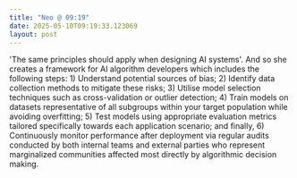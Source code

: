 ```yaml
---
title: "Neo @ 09:19"
date: 2025-05-10T09:19:33.123069
layout: post
---
```


'The same principles should apply when designing AI systems'. And so she creates a framework for AI algorithm developers which includes the following steps: 1) Understand potential sources of bias; 2) Identify data collection methods to mitigate these risks; 3) Utilise model selection techniques such as cross-validation or outlier detection; 4) Train models on datasets representative of all subgroups within your target population while avoiding overfitting; 5) Test models using appropriate evaluation metrics tailored specifically towards each application scenario; and finally, 6) Continuously monitor performance after deployment via regular audits conducted by both internal teams and external parties who represent marginalized communities affected most directly by algorithmic decision making.